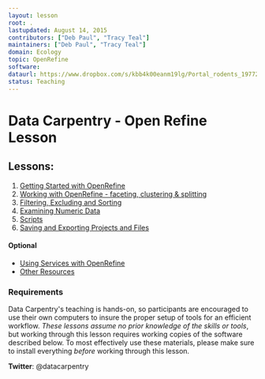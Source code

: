 ```yaml
---
layout: lesson
root: .
lastupdated: August 14, 2015
contributors: ["Deb Paul", "Tracy Teal"]
maintainers: ["Deb Paul", "Tracy Teal"]
domain: Ecology
topic: OpenRefine
software:
dataurl: https://www.dropbox.com/s/kbb4k00eanm19lg/Portal_rodents_19772002_scinameUUIDs.csv?dl=0
status: Teaching
---
```


<!-- USING THIS LESSON TEMPLATE -->
<!-- Lesson specific information is taken from the YAML header at the top of the page -->

<!-- THE LESSON INFORMATION -->


Data Carpentry - Open Refine Lesson
=======
<!--
  [Information on Lesson Status Categories]()
-->

<!-- ###### INDEX OF LESSONS ON THIS TOPIC ###### -->

## Lessons:

1. [Getting Started with OpenRefine](00-getting-started.md)
2. [Working with OpenRefine - faceting, clustering & splitting](01-working-with-openrefine.md)
3. [Filtering, Excluding and Sorting](02-filter-exclude-sort.md)
4. [Examining Numeric Data](03-numbers.md)
5. [Scripts](04-scripts.md)
6. [Saving and Exporting Projects and Files](05-save-export.md)

#### Optional
- [Using Services with OpenRefine](06-services.md)
- [Other Resources](07-resources.md)


### Requirements

Data Carpentry's teaching is hands-on, so participants are encouraged to use
their own computers to insure the proper setup of tools for an efficient workflow.
*These lessons assume no prior knowledge of the skills or tools*, but working
through this lesson requires working copies of the software described below.
To most effectively use these materials, please make sure to install everything
*before* working through this lesson.

<p><strong>Twitter</strong>: @datacarpentry
